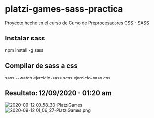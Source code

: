 # platzi-games-sass-practica
Proyecto hecho en el curso de  Curso de Preprocesadores CSS - SASS

## Instalar sass
npm install -g sass

## Compilar de sass a css
sass --watch ejercicio-sass.scss ejercicio-sass.css

## Resultato: 12/09/2020 - 01:20 am
![2020-09-12 00_58_30-PlatziGames](https://static.platzi.com/media/user_upload/2020-09-12%2000_58_30-PlatziGames-d07ad39c-4e83-45e9-96bc-9ef38b0e6863.jpg)
![2020-09-12 01_06_27-PlatziGames.png](https://static.platzi.com/media/user_upload/2020-09-12%2001_06_27-PlatziGames-4898cf29-a360-4ce1-a43b-076dc3863053.jpg)
